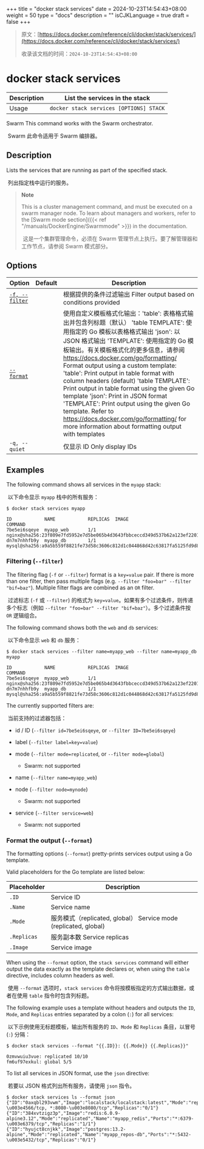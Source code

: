 +++
title = "docker stack services"
date = 2024-10-23T14:54:43+08:00
weight = 50
type = "docs"
description = ""
isCJKLanguage = true
draft = false
+++

> 原文：[https://docs.docker.com/reference/cli/docker/stack/services/](https://docs.docker.com/reference/cli/docker/stack/services/)
>
> 收录该文档的时间：`2024-10-23T14:54:43+08:00`

# docker stack services

| Description | List the services in the stack          |
| :---------- | --------------------------------------- |
| Usage       | `docker stack services [OPTIONS] STACK` |

Swarm This command works with the Swarm orchestrator.

​	Swarm 此命令适用于 Swarm 编排器。

## Description

Lists the services that are running as part of the specified stack.

​	列出指定栈中运行的服务。

> **Note**
>
> This is a cluster management command, and must be executed on a swarm manager node. To learn about managers and workers, refer to the [Swarm mode section]({{< ref "/manuals/DockerEngine/Swarmmode" >}}) in the documentation.
>
> ​	这是一个集群管理命令，必须在 Swarm 管理节点上执行。要了解管理器和工作节点，请参阅 Swarm 模式部分。

## Options

| Option                                                       | Default | Description                                                  |
| ------------------------------------------------------------ | ------- | ------------------------------------------------------------ |
| [`-f, --filter`](https://docs.docker.com/reference/cli/docker/stack/services/#filter) |         | 根据提供的条件过滤输出 Filter output based on conditions provided |
| [`--format`](https://docs.docker.com/reference/cli/docker/stack/services/#format) |         | 使用自定义模板格式化输出：'table': 表格格式输出并包含列标题（默认） 'table TEMPLATE': 使用指定的 Go 模板以表格格式输出 'json': 以 JSON 格式输出 'TEMPLATE': 使用指定的 Go 模板输出。有关模板格式化的更多信息，请参阅 https://docs.docker.com/go/formatting/  Format output using a custom template: 'table': Print output in table format with column headers (default) 'table TEMPLATE': Print output in table format using the given Go template 'json': Print in JSON format 'TEMPLATE': Print output using the given Go template. Refer to https://docs.docker.com/go/formatting/ for more information about formatting output with templates |
| `-q, --quiet`                                                |         | 仅显示 ID Only display IDs                                   |

## Examples

The following command shows all services in the `myapp` stack:

​	以下命令显示 `myapp` 栈中的所有服务：

```console
$ docker stack services myapp

ID            NAME            REPLICAS  IMAGE                                                                          COMMAND
7be5ei6sqeye  myapp_web       1/1       nginx@sha256:23f809e7fd5952e7d5be065b4d3643fbbceccd349d537b62a123ef2201bc886f
dn7m7nhhfb9y  myapp_db        1/1       mysql@sha256:a9a5b559f8821fe73d58c3606c812d1c044868d42c63817fa5125fd9d8b7b539
```

### Filtering (`--filter`)

The filtering flag (`-f` or `--filter`) format is a `key=value` pair. If there is more than one filter, then pass multiple flags (e.g. `--filter "foo=bar" --filter "bif=baz"`). Multiple filter flags are combined as an `OR` filter.

​	过滤标志 (`-f` 或 `--filter`) 的格式为 `key=value`。如果有多个过滤条件，则传递多个标志（例如 `--filter "foo=bar" --filter "bif=baz"`）。多个过滤条件按 `OR` 逻辑组合。

The following command shows both the `web` and `db` services:

​	以下命令显示 `web` 和 `db` 服务：

```console
$ docker stack services --filter name=myapp_web --filter name=myapp_db myapp

ID            NAME            REPLICAS  IMAGE                                                                          COMMAND
7be5ei6sqeye  myapp_web       1/1       nginx@sha256:23f809e7fd5952e7d5be065b4d3643fbbceccd349d537b62a123ef2201bc886f
dn7m7nhhfb9y  myapp_db        1/1       mysql@sha256:a9a5b559f8821fe73d58c3606c812d1c044868d42c63817fa5125fd9d8b7b539
```

The currently supported filters are:

​	当前支持的过滤器包括：

- id / ID (`--filter id=7be5ei6sqeye`, or `--filter ID=7be5ei6sqeye`)

- label (`--filter label=key=value`)

- mode (`--filter mode=replicated`, or `--filter mode=global`)

  - Swarm: not supported
  
- name (`--filter name=myapp_web`)

- node (`--filter node=mynode`)

  - Swarm: not supported
  
- service (`--filter service=web`)

  - Swarm: not supported

### Format the output (`--format`)

The formatting options (`--format`) pretty-prints services output using a Go template.

Valid placeholders for the Go template are listed below:

| Placeholder | Description                                                  |
| ----------- | ------------------------------------------------------------ |
| `.ID`       | Service ID                                                   |
| `.Name`     | Service name                                                 |
| `.Mode`     | 服务模式（replicated, global） Service mode (replicated, global) |
| `.Replicas` | 服务副本数 Service replicas                                  |
| `.Image`    | Service image                                                |

When using the `--format` option, the `stack services` command will either output the data exactly as the template declares or, when using the `table` directive, includes column headers as well.

​	使用 `--format` 选项时，`stack services` 命令将按模板指定的方式输出数据，或者在使用 `table` 指令时包含列标题。

The following example uses a template without headers and outputs the `ID`, `Mode`, and `Replicas` entries separated by a colon (`:`) for all services:

​	以下示例使用无标题模板，输出所有服务的 `ID`、`Mode` 和 `Replicas` 条目，以冒号 (`:`) 分隔：

```console
$ docker stack services --format "{{.ID}}: {{.Mode}} {{.Replicas}}"

0zmvwuiu3vue: replicated 10/10
fm6uf97exkul: global 5/5
```

To list all services in JSON format, use the `json` directive:

​	若要以 JSON 格式列出所有服务，请使用 `json` 指令。



```console
$ docker stack services ls --format json
{"ID":"0axqbl293vwm","Image":"localstack/localstack:latest","Mode":"replicated","Name":"myapp_localstack","Ports":"*:4566-\u003e4566/tcp, *:8080-\u003e8080/tcp","Replicas":"0/1"}
{"ID":"384xvtzigz3p","Image":"redis:6.0.9-alpine3.12","Mode":"replicated","Name":"myapp_redis","Ports":"*:6379-\u003e6379/tcp","Replicas":"1/1"}
{"ID":"hyujct8cnjkk","Image":"postgres:13.2-alpine","Mode":"replicated","Name":"myapp_repos-db","Ports":"*:5432-\u003e5432/tcp","Replicas":"0/1"}
```

